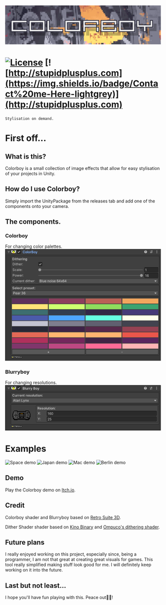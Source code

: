 ![Image banner](Colorboy.png)

# [![License](https://img.shields.io/badge/license-MIT-orange.svg?style=flat)](LICENSE) [![http://stupidplusplus.com](https://img.shields.io/badge/Contact%20me-Here-lightgrey)](http://stupidplusplus.com)
`Stylisation on demand.`

# First off...
## What is this?
Colorboy is a small collection of image effects that allow for easy stylisation of your projects in Unity.

## How do I use Colorboy?
Simply import the UnityPackage from the releases tab and add one of the components onto your camera.

## The components.
### Colorboy
For changing color palettes.
![The Colorboy component](Component0.png)

### Blurryboy
For changing resolutions.
![The Blurryboy component](Component1.png)

# Examples
![Space demo](Spacedemo.gif)
![Japan demo](Japandemo.gif)
![Mac demo](Macdemo.gif)
![Berlin demo](Berlindemo.gif)

## Demo
Play the Colorboy demo on [Itch.io](https://stupidplusplus.itch.io/colorboy).

## Credit
Colorboy shader and Blurryboy based on [Retro Suite 3D](https://github.com/oxysoft/RetroSuite3D).

Dither Shader shader based on [Kino Binary](https://github.com/keijiro/KinoBinary) and [Ompuco's dithering shader](https://ompuco.wordpress.com/2018/04/25/dithering-part-i/).

## Future plans
I really enjoyed working on this project, especially since, being a programmer, I am not that great at creating great visuals for games. This tool really simplified making stuff look good for me. I will definitely keep working on it into the future.

## Last but not least...
I hope you'll have fun playing with this. Peace out✌🏻!